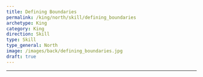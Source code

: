 ```yaml
---
title: Defining Boundaries
permalink: /king/north/skill/defining_boundaries
archetype: King
category: King
direction: Skill
type: Skill
type_general: North
image: /images/back/defining_boundaries.jpg
draft: true
---
```


---
